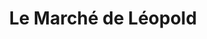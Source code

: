 ---
title: "Le Marché de Léopold"
url: /saint-cyr-sur-loire/le-marche-de-leopold/
shop: Supermarkt
---